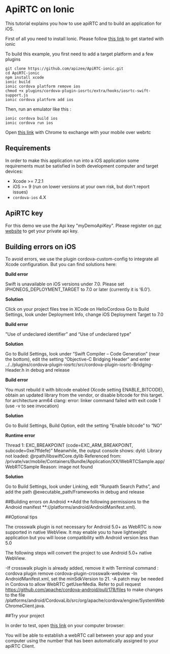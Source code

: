 # ApiRTC on Ionic
This tutorial explains you how to use apiRTC and to build an application for iOS.

First of all you need to install Ionic. Please follow [this link](http://ionicframework.com/getting-started/) to get started with ionic

To build this example, you first need to add a target platform and a few plugins
```
git clone https://github.com/apizee/ApiRTC-ionic.git
cd ApiRTC-ionic
npm install xcode 
ionic build
ionic cordova platform remove ios
chmod +x plugins/cordova-plugin-iosrtc/extra/hooks/iosrtc-swift-support.js
ionic cordova platform add ios
```

Then, run an emulator like this :
```
ionic cordova build ios
ionic cordova run ios

```

Open [this link](https://apirtc.com/tutos/Mobile/index.html) with Chrome to exchange with your mobile over webrtc

## Requirements

In order to make this application run into a iOS application some requirements must be satisfied in both development computer and target devices:

* Xcode >= 7.2.1
* iOS >= 9 (run on lower versions at your own risk, but don't report issues)
* `cordova-ios` 4.X

## ApiRTC key
For this demo we use the Api key "myDemoApiKey". Please register on [our website](https://apirtc.com/get-key/) to get your private api key.

## Building errors on iOS
To avoid errors, we use the plugin cordova-custom-config to integrate all Xcode configuration. But you can find solutions here:

**Build error**

Swift is unavailable on iOS versions under 7.0. Please set IPHONEOS_DEPLOYMENT_TARGET to 7.0 or later (currently it is ‘6.0’).

**Solution**

Click on your project files tree in XCode on HelloCordova
Go to Build Settings, look under Deployment Info, change iOS Deployment Target to 7.0


**Build error**

"Use of undeclared identifier” and “Use of undeclared type"

**Solution**

Go to Build Settings, look under “Swift Compiler – Code Generation” (near the bottom), edit the setting “Objective-C Bridging Header” and enter ../../plugins/cordova-plugin-iosrtc/src/cordova-plugin-iosrtc-Bridging-Header.h in debug and release


**Build error** 

You must rebuild it with bitcode enabled (Xcode setting ENABLE_BITCODE), obtain an updated library from the vendor, or disable bitcode for this target. for architecture arm64 clang: error: linker command failed with exit code 1 (use -v to see invocation)

**Solution**

Go to Build Settings, Build Option, edit the setting “Enable bitcode” to “NO”


**Runtime error**

Thread 1: EXC_BREAKPOINT (code=EXC_ARM_BREAKPOINT, subcode=0xe7ffdefe)” Meanwhile, the output console shows: dyld: Library not loaded: @rpath/libswiftCore.dylib Referenced from: /private/var/mobile/Containers/Bundle/Application/XX/WebRTCSample.app/WebRTCSample Reason: image not found

**Solution**

Go to Build Settings, look under Linking, edit “Runpath Search Paths”, and add the path @executable_path/Frameworks in debug and release

##Building errors on Android
**Add the following permissions to the Android manifest **:(<nameOfYourProject>/platforms/android/AndroidManifest.xml).
<uses-permission android:name=”android.permission.RECORD_AUDIO” />
<uses-permission android:name=”android.permission.CAMERA” />
<uses-permission android:name=”android.permission.MODIFY_AUDIO_SETTINGS” />

##Optional tips

The crosswalk plugin is not necessary for Android 5.0+ as WebRTC is now supported in native WebView. It may enable you to have lightweight application but you will loose compatibility with Android version less than 5.0

The following steps will convert the project to use Android 5.0+ native WebView.

-If crosswalk plugin is already added, remove it with Terminal command :
cordova plugin remove cordova-plugin-crosswalk-webview
-In AndroidManifest.xml, set the minSdkVersion to 21.
-A patch may be needed in Cordova to allow WebRTC getUserMedia. Refer to pull request https://github.com/apache/cordova-android/pull/178/files to make changes to the file /platforms/android/CordovaLib/src/org/apache/cordova/engine/SystemWebChromeClient.java.

##Try your project

In order to test, open [this link](https://cloud.apizee.com/apiRTC/Samples/apiPhone-level2.html) on your computer browser:

You will be able to establish a webRTC call between your app and your computer using the number that has been automatically assigned to your apiRTC Client.
